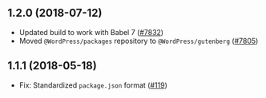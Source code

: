 ## 1.2.0 (2018-07-12)

- Updated build to work with Babel 7 ([#7832](https://github.com/WordPress/gutenberg/pull/7832))
- Moved `@WordPress/packages` repository to `@WordPress/gutenberg` ([#7805](https://github.com/WordPress/gutenberg/pull/7805))

## 1.1.1 (2018-05-18)

- Fix: Standardized `package.json` format  ([#119](https://github.com/WordPress/packages/pull/119))
